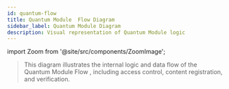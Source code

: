 ```yaml
---
id: quantum-flow
title: Quantum Module  Flow Diagram
sidebar_label: Quantum Module Diagram
description: Visual representation of Quantum Module logic
---
```


import Zoom from '@site/src/components/ZoomImage';

<Zoom src="/digram/quantum.svg" alt="Quantum Module Flow Diagram" />

> This diagram illustrates the internal logic and data flow of the Quantum Module Flow , including access control, content registration, and verification.
